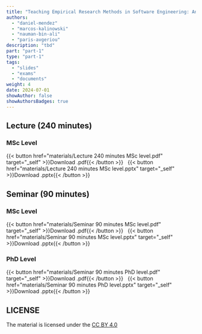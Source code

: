 ```yaml
---
title: "Teaching Empirical Research Methods in Software Engineering: An Editorial Introduction"
authors:
  - "daniel-mendez"
  - "marcos-kalinowski"
  - "nauman-bin-ali"
  - "paris-avgeriou"
description: "tbd"
part: "part-1"
type: "part-1"
tags:
  - "slides"
  - "exams"
  - "documents"
weight: 4
date: 2024-07-01
showAuthor: false
showAuthorsBadges: true
---
```


## Lecture (240 minutes)

### MSc Level

{{< button href="materials/Lecture 240 minutes MSc level.pdf" target="_self" >}}Download .pdf{{< /button >}} &nbsp; {{< button href="materials/Lecture 240 minutes MSc level.pptx" target="_self" >}}Download .pptx{{< /button >}}

## Seminar (90 minutes)

### MSc Level

{{< button href="materials/Seminar 90 minutes MSc level.pdf" target="_self" >}}Download .pdf{{< /button >}} &nbsp; {{< button href="materials/Seminar 90 minutes MSc level.pptx" target="_self" >}}Download .pptx{{< /button >}}

### PhD Level

{{< button href="materials/Seminar 90 minutes PhD level.pdf" target="_self" >}}Download .pdf{{< /button >}} &nbsp; {{< button href="materials/Seminar 90 minutes PhD level.pptx" target="_self" >}}Download .pptx{{< /button >}}

## LICENSE

The material is licensed under the [CC BY 4.0](https://creativecommons.org/licenses/by/4.0/)
